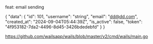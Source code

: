 feat: email sending


{
    "data": {
        "id": 101,
        "username": "string",
        "email": "dd@dd.com",
        "created_at": "2024-09-04T05:44:39Z",
        "is_active": false,
        "token": "4f953182-7da2-4496-8d45-3426bdedebfd"
    }
}

https://github.com/wailsapp/wails/blob/master/v2/cmd/wails/main.go
